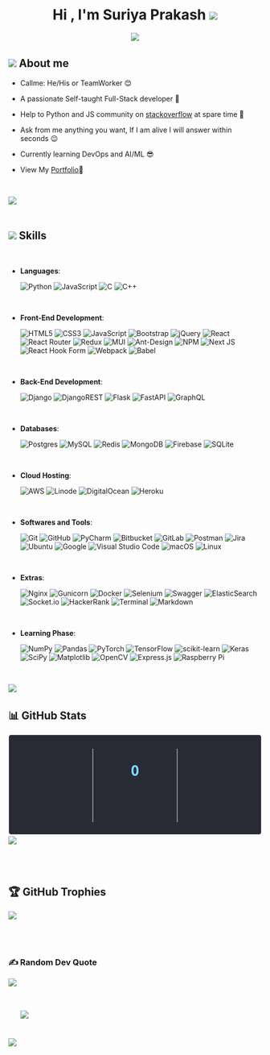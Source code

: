 
<h1 align="center"><b>Hi , I'm Suriya Prakash </b><img src="https://media.giphy.com/media/hvRJCLFzcasrR4ia7z/giphy.gif" width="35"></h1>

<p align="center">
  <a href="https://github.com/DenverCoder1/readme-typing-svg"><img src="https://readme-typing-svg.herokuapp.com?font=Time+New+Roman&color=cyan&size=25&center=true&vCenter=true&width=600&height=100&lines=Startup+Enthusiast..&hearts;++;Self-taught+Full-Stack+Developer,;Active+Learner/Researcher,;Love+to+learn+new+stuffs."></a>
</p>
	
## <img src="https://media.giphy.com/media/iY8CRBdQXODJSCERIr/giphy.gif" width="35"><b> About me </b>

- Callme: He/His or TeamWorker 😊

- A passionate Self-taught Full-Stack developer 🥰

- Help to Python and JS community on <a target="_blank" href="https://stackoverflow.com/users/14131913/pradip">stackoverflow</a> at spare time 🤩

- Ask from me anything you want, If I am alive I will answer within seconds 😉

- Currently learning DevOps and AI/ML 😎
- View My <a target="_blank" href="https://portfolio-efp6.onrender.com" target="_blank">Portfolio</a>🙌
<br>

<img src="https://user-images.githubusercontent.com/73097560/115834477-dbab4500-a447-11eb-908a-139a6edaec5c.gif"><br><br>

## <img src="https://media2.giphy.com/media/QssGEmpkyEOhBCb7e1/giphy.gif?cid=ecf05e47a0n3gi1bfqntqmob8g9aid1oyj2wr3ds3mg700bl&rid=giphy.gif" width ="25"><b> Skills</b>
<br>

<p align="center">

- **Languages**:
    
    ![Python](https://img.shields.io/badge/Python%20-%2314354C.svg?style=for-the-badge&logo=python&logoColor=white)
    ![JavaScript](https://img.shields.io/badge/javascript-%23323330.svg?style=for-the-badge&logo=javascript&logoColor=%23F7DF1E)
![C](https://img.shields.io/badge/c-%2300599C.svg?style=for-the-badge&logo=c&logoColor=white)
![C++](https://img.shields.io/badge/c++-%2300599C.svg?style=for-the-badge&logo=c%2B%2B&logoColor=white)

<br>   
    
- **Front-End Development**:

   ![HTML5](https://img.shields.io/badge/HTML5%20-%23E34F26.svg?style=for-the-badge&logo=html5&logoColor=white)
   ![CSS3](https://img.shields.io/badge/CSS%20-%231572B6.svg?style=for-the-badge&logo=css3&logoColor=white)
   ![JavaScript](https://img.shields.io/badge/JavaScript%20-%23F7DF1E.svg?style=for-the-badge&logo=javascript&logoColor=black)
   ![Bootstrap](https://img.shields.io/badge/bootstrap-%23563D7C.svg?style=for-the-badge&logo=bootstrap&logoColor=white)
   ![jQuery](https://img.shields.io/badge/jquery-%230769AD.svg?style=for-the-badge&logo=jquery&logoColor=white)
   ![React](https://img.shields.io/badge/react-%2320232a.svg?style=for-the-badge&logo=react&logoColor=%2361DAFB) 
   ![React Router](https://img.shields.io/badge/React_Router-CA4245?style=for-the-badge&logo=react-router&logoColor=white) 
   ![Redux](https://img.shields.io/badge/redux-%23593d88.svg?style=for-the-badge&logo=redux&logoColor=white)
![MUI](https://img.shields.io/badge/MUI-%230081CB.svg?style=for-the-badge&logo=mui&logoColor=white)
![Ant-Design](https://img.shields.io/badge/-AntDesign-%230170FE?style=for-the-badge&logo=ant-design&logoColor=white)
![NPM](https://img.shields.io/badge/NPM-%23CB3837.svg?style=for-the-badge&logo=npm&logoColor=white)
![Next JS](https://img.shields.io/badge/Next-black?style=for-the-badge&logo=next.js&logoColor=white)
![React Hook Form](https://img.shields.io/badge/React%20Hook%20Form-%23EC5990.svg?style=for-the-badge&logo=reacthookform&logoColor=white)
![Webpack](https://img.shields.io/badge/webpack-%238DD6F9.svg?style=for-the-badge&logo=webpack&logoColor=black)
![Babel](https://img.shields.io/badge/Babel-F9DC3e?style=for-the-badge&logo=babel&logoColor=black)


<br>

- **Back-End Development**:

   ![Django](https://img.shields.io/badge/django-%23092E20.svg?style=for-the-badge&logo=django&logoColor=white) 
   ![DjangoREST](https://img.shields.io/badge/DJANGO-REST-ff1709?style=for-the-badge&logo=django&logoColor=white&color=ff1709&labelColor=gray)
   ![Flask](https://img.shields.io/badge/flask-%23000.svg?style=for-the-badge&logo=flask&logoColor=white)
   ![FastAPI](https://img.shields.io/badge/FastAPI-005571?style=for-the-badge&logo=fastapi) 
   ![GraphQL](https://img.shields.io/badge/-GraphQL-E10098?style=for-the-badge&logo=graphql&logoColor=white)

 <br>

- **Databases**:

	![Postgres](https://img.shields.io/badge/postgres-%23316192.svg?style=for-the-badge&logo=postgresql&logoColor=white)
	![MySQL](https://img.shields.io/badge/mysql-%2300f.svg?style=for-the-badge&logo=mysql&logoColor=white)
	![Redis](https://img.shields.io/badge/redis-%23DD0031.svg?style=for-the-badge&logo=redis&logoColor=white)
	![MongoDB](https://img.shields.io/badge/MongoDB-%234ea94b.svg?style=for-the-badge&logo=mongodb&logoColor=white)
	![Firebase](https://img.shields.io/badge/firebase-%23039BE5.svg?style=for-the-badge&logo=firebase)
	![SQLite](https://img.shields.io/badge/sqlite-%2307405e.svg?style=for-the-badge&logo=sqlite&logoColor=white)

 <br>
	
- **Cloud Hosting**:

	![AWS](https://img.shields.io/badge/AWS-%23FF9900.svg?style=for-the-badge&logo=amazon-aws&logoColor=white)
	![Linode](https://img.shields.io/badge/linode-00A95C?style=for-the-badge&logo=linode&logoColor=white)
	![DigitalOcean](https://img.shields.io/badge/DigitalOcean-%230167ff.svg?style=for-the-badge&logo=digitalOcean&logoColor=white)
	![Heroku](https://img.shields.io/badge/heroku-%23430098.svg?style=for-the-badge&logo=heroku&logoColor=white)
    
<br>

- **Softwares and Tools**:

    ![Git](https://img.shields.io/badge/git-%23F05033.svg?style=for-the-badge&logo=git&logoColor=white)
    ![GitHub](https://img.shields.io/badge/github-%23121011.svg?style=for-the-badge&logo=github&logoColor=white)
	![PyCharm](https://img.shields.io/badge/pycharm-143?style=for-the-badge&logo=pycharm&logoColor=black&color=black&labelColor=green)
	![Bitbucket](https://img.shields.io/badge/bitbucket-%230047B3.svg?style=for-the-badge&logo=bitbucket&logoColor=white)
	![GitLab](https://img.shields.io/badge/gitlab-%23181717.svg?style=for-the-badge&logo=gitlab&logoColor=white)
	![Postman](https://img.shields.io/badge/Postman-FF6C37?style=for-the-badge&logo=postman&logoColor=white)
    ![Jira](https://img.shields.io/badge/jira-%230A0FFF.svg?style=for-the-badge&logo=jira&logoColor=white)
	![Ubuntu](https://img.shields.io/badge/Ubuntu-E95420?style=for-the-badge&logo=ubuntu&logoColor=white)
    ![Google](https://img.shields.io/badge/google-%234285F4.svg?style=for-the-badge&logo=google&logoColor=white)
    ![Visual Studio Code](https://img.shields.io/badge/Visual%20Studio%20Code-0078d7.svg?style=for-the-badge&logo=visual-studio-code&logoColor=white)
	![macOS](https://img.shields.io/badge/mac%20os-000000?style=for-the-badge&logo=macos&logoColor=F0F0F0)
    ![Linux](https://img.shields.io/badge/Linux-FCC624?style=for-the-badge&logo=linux&logoColor=black) 

<br>

- **Extras**:

	![Nginx](https://img.shields.io/badge/nginx-%23009639.svg?style=for-the-badge&logo=nginx&logoColor=white)
	![Gunicorn](https://img.shields.io/badge/gunicorn-%298729.svg?style=for-the-badge&logo=gunicorn&logoColor=white)
	![Docker](https://img.shields.io/badge/docker-%230db7ed.svg?style=for-the-badge&logo=docker&logoColor=white)
	![Selenium](https://img.shields.io/badge/-selenium-%43B02A?style=for-the-badge&logo=selenium&logoColor=white)
	![Swagger](https://img.shields.io/badge/-Swagger-%23Clojure?style=for-the-badge&logo=swagger&logoColor=white)
	![ElasticSearch](https://img.shields.io/badge/-ElasticSearch-005571?style=for-the-badge&logo=elasticsearch)
	![Socket.io](https://img.shields.io/badge/Socket.io-black?style=for-the-badge&logo=socket.io&badgeColor=010101)
	![HackerRank](https://img.shields.io/badge/-Hackerrank-2EC866?style=for-the-badge&logo=HackerRank&logoColor=white)
	![Terminal](https://img.shields.io/badge/Terminal-%23054020?style=for-the-badge&logo=gnu-bash&logoColor=white)
	![Markdown](https://img.shields.io/badge/markdown-%23000000.svg?style=for-the-badge&logo=markdown&logoColor=white)   

<br>
	
- **Learning Phase**:
	
	![NumPy](https://img.shields.io/badge/numpy-%23013243.svg?style=for-the-badge&logo=numpy&logoColor=white)
	![Pandas](https://img.shields.io/badge/pandas-%23150458.svg?style=for-the-badge&logo=pandas&logoColor=white)
	![PyTorch](https://img.shields.io/badge/PyTorch-%23EE4C2C.svg?style=for-the-badge&logo=PyTorch&logoColor=white)
	![TensorFlow](https://img.shields.io/badge/TensorFlow-%23FF6F00.svg?style=for-the-badge&logo=TensorFlow&logoColor=white)
	![scikit-learn](https://img.shields.io/badge/scikit--learn-%23F7931E.svg?style=for-the-badge&logo=scikit-learn&logoColor=white)
	![Keras](https://img.shields.io/badge/Keras-%23D00000.svg?style=for-the-badge&logo=Keras&logoColor=white)
	![SciPy](https://img.shields.io/badge/SciPy-%230C55A5.svg?style=for-the-badge&logo=scipy&logoColor=%white)
	![Matplotlib](https://img.shields.io/badge/Matplotlib-%23ffffff.svg?style=for-the-badge&logo=Matplotlib&logoColor=black)
	![OpenCV](https://img.shields.io/badge/opencv-%23white.svg?style=for-the-badge&logo=opencv&logoColor=white)
	![Express.js](https://img.shields.io/badge/express.js-%23404d59.svg?style=for-the-badge&logo=express&logoColor=%2361DAFB)
	![Raspberry Pi](https://img.shields.io/badge/-RaspberryPi-C51A4A?style=for-the-badge&logo=Raspberry-Pi)

<br>

</p>

<img src="https://user-images.githubusercontent.com/73097560/115834477-dbab4500-a447-11eb-908a-139a6edaec5c.gif">

## 📊 GitHub Stats
![](https://raw.githubusercontent.com/Suriyaprakash2023/PortFolio/1733ceaa008909488771077664999429b826b31e/staticfiles/images/svg/git%20contribution.svg)<br/>
![](https://github-readme-stats.vercel.app/api/top-langs/?username=Pradip369&theme=dracula&hide_border=false&include_all_commits=true&count_private=true&layout=compact)

<br>
<br>

## 🏆 GitHub Trophies
![](https://github-profile-trophy.vercel.app/?username=Pradip369&theme=radical&no-frame=false&no-bg=true&margin-w=4)

<br>
<br>

### ✍️ Random Dev Quote
![](https://quotes-github-readme.vercel.app/api?type=horizontal&theme=radical)
<br>

<br>
<div align='left'>

<ul>

<a href="mailto:sksuriyakannan@gmail.com" target="_blank">
<img src="https://img.shields.io/badge/Gmail:  Suriya Prakash-%23EA4335.svg?style=for-the-badge&logo=gmail&logoColor=white" t=mail style="margin-bottom: 5px;" />
</a>



</ul>
</div>

<br>
<img src="https://user-images.githubusercontent.com/73097560/115834477-dbab4500-a447-11eb-908a-139a6edaec5c.gif">
<br>

<div align='center'>

</div>
<br>
